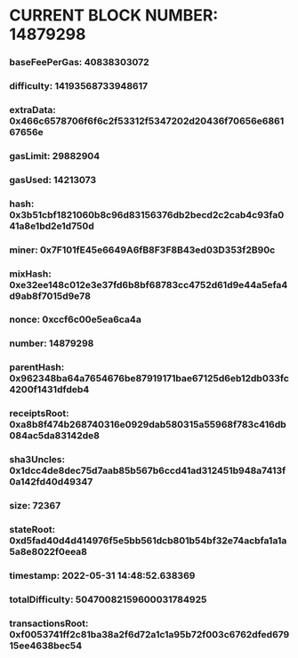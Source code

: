# CURRENT BLOCK NUMBER: 14879298

### baseFeePerGas: 40838303072
### difficulty: 14193568733948617
### extraData: 0x466c6578706f6f6c2f53312f5347202d20436f70656e686167656e
### gasLimit: 29882904
### gasUsed: 14213073
### hash: 0x3b51cbf1821060b8c96d83156376db2becd2c2cab4c93fa041a8e1bd2e1d750d
### miner: 0x7F101fE45e6649A6fB8F3F8B43ed03D353f2B90c
### mixHash: 0xe32ee148c012e3e37fd6b8bf68783cc4752d61d9e44a5efa4d9ab8f7015d9e78
### nonce: 0xccf6c00e5ea6ca4a
### number: 14879298
### parentHash: 0x962348ba64a7654676be87919171bae67125d6eb12db033fc4200f1431dfdeb4
### receiptsRoot: 0xa8b8f474b268740316e0929dab580315a55968f783c416db084ac5da83142de8
### sha3Uncles: 0x1dcc4de8dec75d7aab85b567b6ccd41ad312451b948a7413f0a142fd40d49347
### size: 72367
### stateRoot: 0xd5fad40d4d414976f5e5bb561dcb801b54bf32e74acbfa1a1a5a8e8022f0eea8
### timestamp: 2022-05-31 14:48:52.638369
### totalDifficulty: 50470082159600031784925
### transactionsRoot: 0xf0053741ff2c81ba38a2f6d72a1c1a95b72f003c6762dfed67915ee4638bec54
